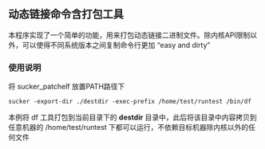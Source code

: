 ## 动态链接命令含打包工具

本程序实现了一个简单的功能，用来打包动态链接二进制文件。除内核API限制以外，可以使得不同系统版本之间复制命令行更加 “easy and dirty”

### 使用说明

将 sucker_patchelf 放置PATH路径下

```
sucker -export-dir ./destdir -exec-prefix /home/test/runtest /bin/df
```

本例将 df 工具打包到当前目录下的 __destdir__
目录中，此后将该目录中内容拷贝到任意机器的 /home/test/runtest
下都可以运行，不依赖目标机器除内核以外的任何文件

